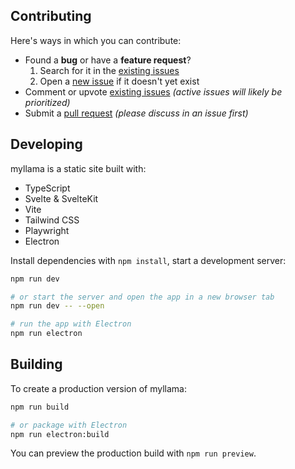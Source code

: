 ## Contributing

Here's ways in which you can contribute:

- Found a **bug** or have a **feature request**?
  1. Search for it in the [existing issues](https://github.com/fmaclen/myllama/issues)
  2. Open a [new issue](https://github.com/fmaclen/myllama/issues/new) if it doesn't yet exist
- Comment or upvote [existing issues](https://github.com/fmaclen/myllama/issues) _(active issues will likely be prioritized)_
- Submit a [pull request](https://github.com/fmaclen/myllama/pulls) _(please discuss in an issue first)_

## Developing

myllama is a static site built with:

- TypeScript
- Svelte & SvelteKit
- Vite
- Tailwind CSS
- Playwright
- Electron

Install dependencies with `npm install`, start a development server:

```bash
npm run dev

# or start the server and open the app in a new browser tab
npm run dev -- --open

# run the app with Electron
npm run electron
```

## Building

To create a production version of myllama:

```bash
npm run build

# or package with Electron
npm run electron:build
```

You can preview the production build with `npm run preview`.
